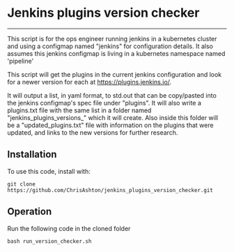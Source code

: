 # Jenkins plugins version checker
---
This script is for the ops engineer running jenkins in a kubernetes cluster and using a configmap named "jenkins" for configuration details. It also assumes this jenkins configmap is living in a kubernetes namespace named 'pipeline'  

This script will get the plugins in the current jenkins configuration and look for a newer version for each at https://plugins.jenkins.io/.  

It will output a list, in yaml format, to std.out that can be copy/pasted into the jenkins configmap's spec file under "plugins". It will also write a plugins.txt file with the same list in a folder named "jenkins_plugins_versions_<YYYY-MM-DD>" which it will create. Also inside this folder will be a "updated_plugins.txt" file with information on the plugins that were updated, and links to the new versions for further research.

## Installation
To use this code, install with:

```
git clone https://github.com/ChrisAshton/jenkins_plugins_version_checker.git
```
## Operation
Run the following code in the cloned folder
```
bash run_version_checker.sh
```
